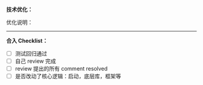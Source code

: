 <strong>技术优化：</strong>

优化说明：

---

<strong>合入 Checklist：</strong>

- [ ] 测试回归通过
- [ ] 自己 review 完成
- [ ] review 提出的所有 comment resolved
- [ ] 是否改动了核心逻辑：启动，底层库，框架等
